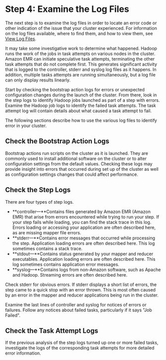 # Step 4: Examine the Log Files<a name="emr-troubleshoot-failed-4"></a>

 The next step is to examine the log files in order to locate an error code or other indication of the issue that your cluster experienced\. For information on the log files available, where to find them, and how to view them, see [View Log Files](emr-manage-view-web-log-files.md)\. 

 It may take some investigative work to determine what happened\. Hadoop runs the work of the jobs in task attempts on various nodes in the cluster\. Amazon EMR can initiate speculative task attempts, terminating the other task attempts that do not complete first\. This generates significant activity that is logged to the controller, stderr and syslog log files as it happens\. In addition, multiple tasks attempts are running simultaneously, but a log file can only display results linearly\. 

 Start by checking the bootstrap action logs for errors or unexpected configuration changes during the launch of the cluster\. From there, look in the step logs to identify Hadoop jobs launched as part of a step with errors\. Examine the Hadoop job logs to identify the failed task attempts\. The task attempt log will contain details about what caused a task attempt to fail\. 

The following sections describe how to use the various log files to identify error in your cluster\.

## Check the Bootstrap Action Logs<a name="emr-troubleshoot-failed-4-bootstrap-logs"></a>

 Bootstrap actions run scripts on the cluster as it is launched\. They are commonly used to install additional software on the cluster or to alter configuration settings from the default values\. Checking these logs may provide insight into errors that occurred during set up of the cluster as well as configuration settings changes that could affect performance\. 

## Check the Step Logs<a name="emr-troubleshoot-failed-4-step-logs"></a>

 There are four types of step logs\. 
+ **controller—**Contains files generated by Amazon EMR \(Amazon EMR\) that arise from errors encountered while trying to run your step\. If your step fails while loading, you can find the stack trace in this log\. Errors loading or accessing your application are often described here, as are missing mapper file errors\. 
+  **stderr—**Contains error messages that occurred while processing the step\. Application loading errors are often described here\. This log sometimes contains a stack trace\. 
+ **stdout—**Contains status generated by your mapper and reducer executables\. Application loading errors are often described here\. This log sometimes contains application error messages\.
+ **syslog—**Contains logs from non\-Amazon software, such as Apache and Hadoop\. Streaming errors are often described here\.

 Check stderr for obvious errors\. If stderr displays a short list of errors, the step came to a quick stop with an error thrown\. This is most often caused by an error in the mapper and reducer applications being run in the cluster\. 

 Examine the last lines of controller and syslog for notices of errors or failures\. Follow any notices about failed tasks, particularly if it says "Job Failed"\. 

## Check the Task Attempt Logs<a name="emr-troubleshoot-failed-4-task-logs"></a>

 If the previous analysis of the step logs turned up one or more failed tasks, investigate the logs of the corresponding task attempts for more detailed error information\. 